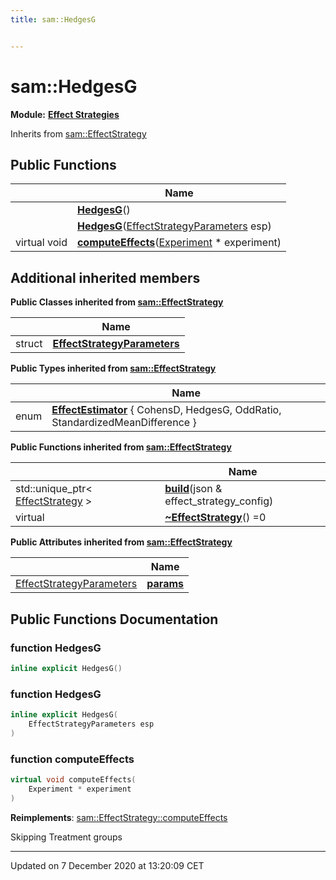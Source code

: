 ```yaml
---
title: sam::HedgesG


---
```


# sam::HedgesG


**Module:** **[Effect Strategies](/doxygen/Modules/group___effect_strategies/)**





Inherits from [sam::EffectStrategy](/doxygen/Classes/classsam_1_1_effect_strategy/)











## Public Functions

|                | Name           |
| -------------- | -------------- |
|  | **[HedgesG](/doxygen/Classes/classsam_1_1_hedges_g/#function-hedgesg)**()  |
|  | **[HedgesG](/doxygen/Classes/classsam_1_1_hedges_g/#function-hedgesg)**([EffectStrategyParameters](/doxygen/Classes/structsam_1_1_effect_strategy_1_1_effect_strategy_parameters/) esp)  |
| virtual void | **[computeEffects](/doxygen/Classes/classsam_1_1_hedges_g/#function-computeeffects)**([Experiment](/doxygen/Classes/classsam_1_1_experiment/) * experiment)  |






## Additional inherited members


**Public Classes inherited from [sam::EffectStrategy](/doxygen/Classes/classsam_1_1_effect_strategy/)**

|                | Name           |
| -------------- | -------------- |
| struct | **[EffectStrategyParameters](/doxygen/Classes/structsam_1_1_effect_strategy_1_1_effect_strategy_parameters/)**  |


**Public Types inherited from [sam::EffectStrategy](/doxygen/Classes/classsam_1_1_effect_strategy/)**

|                | Name           |
| -------------- | -------------- |
| enum | **[EffectEstimator](/doxygen/Classes/classsam_1_1_effect_strategy/#enum-effectestimator)** { CohensD, HedgesG, OddRatio, StandardizedMeanDifference } |






**Public Functions inherited from [sam::EffectStrategy](/doxygen/Classes/classsam_1_1_effect_strategy/)**

|                | Name           |
| -------------- | -------------- |
| std::unique_ptr< [EffectStrategy](/doxygen/Classes/classsam_1_1_effect_strategy/) > | **[build](/doxygen/Classes/classsam_1_1_effect_strategy/#function-build)**(json & effect_strategy_config)  |
| virtual  | **[~EffectStrategy](/doxygen/Classes/classsam_1_1_effect_strategy/#function-~effectstrategy)**() =0  |


**Public Attributes inherited from [sam::EffectStrategy](/doxygen/Classes/classsam_1_1_effect_strategy/)**

|                | Name           |
| -------------- | -------------- |
| [EffectStrategyParameters](/doxygen/Classes/structsam_1_1_effect_strategy_1_1_effect_strategy_parameters/) | **[params](/doxygen/Classes/classsam_1_1_effect_strategy/#variable-params)**  |













## Public Functions Documentation

### function HedgesG

```cpp
inline explicit HedgesG()
```





























### function HedgesG

```cpp
inline explicit HedgesG(
    EffectStrategyParameters esp
)
```





























### function computeEffects

```cpp
virtual void computeEffects(
    Experiment * experiment
)
```


























**Reimplements**: [sam::EffectStrategy::computeEffects](/doxygen/Classes/classsam_1_1_effect_strategy/#function-computeeffects)



Skipping Treatment groups







-------------------------------

Updated on  7 December 2020 at 13:20:09 CET